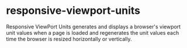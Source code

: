 # responsive-viewport-units
 Responsive ViewPort Units generates and displays a browser's viewport unit values when a page is loaded and regenerates the unit values each time the browser is resized horizontally or vertically.

